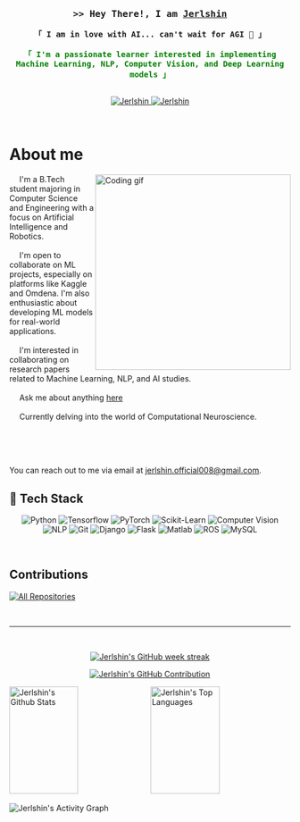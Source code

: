
<!-- Intro  -->
<h3 align="center">
        <samp>&gt;> Hey There!, I am
                <b><a target="_blank" href="https://Jerlshin.com">Jerlshin</a></b>
        </samp>
</h3>

<span style="color:green;font-weight:bold;">
  <p align="center"> 
    <samp>
      <a>「 I am in love with AI... can't wait for AGI 🦾 」</a>
      <br>
      <br>
      「 I'm a passionate learner interested in implementing Machine Learning, NLP, Computer Vision, and Deep Learning models 」
      <br>
      <br>
    </samp>
  </p>
</span>


<p align="center">
  <!--- Website -->
 <a href="https://Jerlshin.com" target="blank">
  <img src="https://img.shields.io/badge/Website-DC143C?style=for-the-badge&logo=medium&logoColor=white" alt="Jerlshin" />
 </a>
  <!--- Linkedln -->
 <a href="https://linkedin.com/in/jerlshin-j-g-743753281/" target="_blank">
  <img src="https://img.shields.io/badge/LinkedIn-0077B5?style=for-the-badge&logo=linkedin&logoColor=white" alt="Jerlshin"/>
 </a>
 <!-- <a href="https://dev.to/Jerlshin" target="_blank">
  <img src="https://img.shields.io/badge/dev.to-0A0A0A?style=for-the-badge&logo=dev.to&logoColor=white" alt="Jerlshin" />
 </a> -->
        <!--
 <a href="https://twitter.com/jerlshin" target="_blank">
  <img src="https://img.shields.io/badge/Twitter-1DA1F2?style=for-the-badge&logo=twitter&logoColor=white" />
 </a>
        -->
        <!--
 <a href="https://instagram.com/jerlshin_" target="_blank">
  <img src="https://img.shields.io/badge/Instagram-fe4164?style=for-the-badge&logo=instagram&logoColor=white" alt="Jerlshin" />
         -->
 <!---
 </a> 
 <a href="https://facebook.com/Jerlshin.world" target="_blank">
  <img src="https://img.shields.io/badge/Facebook-20BEFF?&style=for-the-badge&logo=facebook&logoColor=white" alt="Jerlshin"  />
  </a>
   -->
</p>
<br />

<!-- About Section -->
 # About me
 
<p>
 <img align="right" width="350" src="/assets/programmer.gif" alt="Coding gif" />
  
  &emsp; I'm a B.Tech student majoring in Computer Science and Engineering with a focus on Artificial Intelligence and Robotics. <br/><br/>
  &emsp; I'm open to collaborate on ML projects, especially on platforms like Kaggle and Omdena. I'm also enthusiastic about developing ML models for real-world applications.<br/><br/>
  &emsp; I'm interested in collaborating on research papers related to Machine Learning, NLP, and AI studies.<br/><br/>
  &emsp; Ask me about anything [here](https://github.com/Jerlshin/Jerlshin/issues) <br/><br/>
  &emsp; Currently delving into the world of Computational Neuroscience. <br/><br/>
</p>

<br/>
<br/>

You can reach out to me via email at [jerlshin.official008@gmail.com](mailto:jerlshin.official008@gmail.com).


  <h2>🔭 Tech Stack</h2>
  <div align="center">

![Python](https://img.shields.io/badge/Python-3776AB?style=for-the-badge&labelColor=black&logo=python&logoColor=3776AB)
![Tensorflow](https://img.shields.io/badge/Tensorflow-FF6F00?style=for-the-badge&labelColor=black&logo=tensorflow&logoColor=FF6F00)
![PyTorch](https://img.shields.io/badge/PyTorch-EE4C2C?style=for-the-badge&labelColor=black&logo=pytorch&logoColor=EE4C2C)
![Scikit-Learn](https://img.shields.io/badge/Scikit--Learn-F7931E?style=for-the-badge&labelColor=black&logo=scikit-learn&logoColor=F7931E)
![Computer Vision](https://img.shields.io/badge/Computer%20Vision-00AEFF?style=for-the-badge&labelColor=black)
![NLP](https://img.shields.io/badge/NLP-00AEFF?style=for-the-badge&labelColor=black)
![Git](https://img.shields.io/badge/Git-F05032?style=for-the-badge&labelColor=black&logo=git&logoColor=F05032)
![Django](https://img.shields.io/badge/Django-092E20?style=for-the-badge&labelColor=black&logo=django&logoColor=092E20)
![Flask](https://img.shields.io/badge/Flask-000000?style=for-the-badge&labelColor=black&logo=flask&logoColor=000000)
![Matlab](https://img.shields.io/badge/Matlab-0076A8?style=for-the-badge&labelColor=black&logo=mathworks&logoColor=0076A8)
![ROS](https://img.shields.io/badge/ROS-22314E?style=for-the-badge&labelColor=black&logo=ros&logoColor=22314E)
![MySQL](https://img.shields.io/badge/MySQL-4479A1?style=for-the-badge&labelColor=black&logo=mysql&logoColor=4479A1)


</div>
<br/>

## Contributions
<p align="left">
  <a href="https://github.com/Jerlshin?tab=repositories" target="_blank"><img alt="All Repositories" title="All Repositories" src="https://img.shields.io/badge/-All%20Repos-2962FF?style=for-the-badge&logo=koding&logoColor=white"/></a>
</p>

<br/>
<hr/>
<br/>

<p align="center">
  <a href="https://github.com/Jerlshin">
    <img src="https://github-readme-streak-stats.herokuapp.com/?user=Jerlshin&type=weeks&theme=radical&border=7F3FBF&background=0D1117" alt="Jerlshin's GitHub week streak"/>
  </a>
</p>


<p align="center">
  <a href="https://github.com/Jerlshin">
    <img src="https://github-profile-summary-cards.vercel.app/api/cards/profile-details?username=Jerlshin&theme=radical" alt="Jerlshin's GitHub Contribution"/>
  </a>
</p>

<a> 
    <a href="https://github.com/Jerlshin"><img alt="Jerlshin's Github Stats" src="https://denvercoder1-github-readme-stats.vercel.app/api?username=Jerlshin&show_icons=true&count_private=true&theme=react&border_color=7F3FBF&bg_color=0D1117&title_color=F85D7F&icon_color=F8D866" height="192px" width="49.5%"/></a>
  <a href="https://github.com/Jerlshin"><img alt="Jerlshin's Top Languages" src="https://denvercoder1-github-readme-stats.vercel.app/api/top-langs/?username=Jerlshin&langs_count=8&layout=compact&theme=react&border_color=7F3FBF&bg_color=0D1117&title_color=F85D7F&icon_color=F8D866" height="192px" width="49.5%"/></a>
  <br/>
</a>


![Jerlshin's Activity Graph](https://github-readme-activity-graph.vercel.app/graph?username=Jerlshin&custom_title=J.G%20Jerlshin's%20GitHub%20Activity%20Graph&bg_color=0D1117&color=7F3FBF&line=7F3FBF&point=7F3FBF&area_color=FFFFFF&title_color=FFFFFF&area=true)

